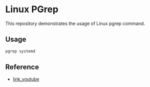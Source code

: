 # Linux PGrep
  
This repository demonstrates the usage of Linux pgrep command.

## Usage
```bash
pgrep systemd
```

## Reference
- [link_youtube](https://www.youtube.com/watch?v=-nRozQcv13I)
